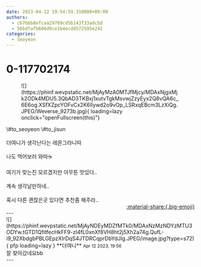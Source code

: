 ```yaml
---
date: 2023-04-12 19:54:59.310000+09:00
authors:
  - c67bbb8efcaa29769cd5b143f33adcbd
  - 56bdfafb606d9ce1b4ecdd572595e242
categories:
  - Seoyeon
---
```


# 0-117702174

<div class="post-container" markdown="1">
<div class="content-container md-sidebar__scrollwrap" markdown="1">


<figure markdown="1">
![](https://phinf.wevpstatic.net/MjAyMzA0MTJfMjcy/MDAxNjgxMjk2ODk4MDU5.3QbAD3TKBxj1xutvTgkMsvwjZzyEyx2Q8vQA6c_6E6og.XSfXZpcYOFvCx2K6lIywd2o9vOp_LSRxqEBcm3LzXiQg.JPEG/Weverse_9273b.jpg){ loading=lazy onclick="openFullscreen(this)"}
</figure>
\#to_seoyeon \#to_jisun<br><br>더여니가 생각난다는 레몬그라니따<br><br>나도 먹어보러 와따☕<br><br>여기가 맞는진 모르겠지만 아무튼 맛있다..<br><br>계속 생각날만하네.. <br><br>혹시 다른 괜찮은곳 있다면 추천좀 해주라.. 

</div>
</div>

<div style="text-align: right;" markdown="1">
<a href="https://weverse.io/fromis9/fanpost/0-117702174" style="text-align: right;">:material-share:{.big-emoji}</a>
</div>
---

<div class="comments-container md-sidebar__scrollwrap" markdown="1">
<div class="comment" markdown="1">
<div class='id-container' markdown="1">
![](https://phinf.wevpstatic.net/MjAyNDEyMDZfMTk0/MDAxNzMzNDYzMTU3ODYw.tGTD1QfitfecHkFF9-zI4fL0xnXf8VH8ht2j5Xh2a74g.QufL-i9_92XbdgbPBLGEpzXIrDqS4JTDRCqprDbYdJIg.JPEG/image.jpg?type=s72){ pfp loading=lazy }
**<span class="artist">더여니</span>** <small>Apr 12 2023, 19:56</small><br>
</div>
<div class='comment-body' markdown="1">
잘 찾아갔네요bb
</div>
</div>
</div>
---
